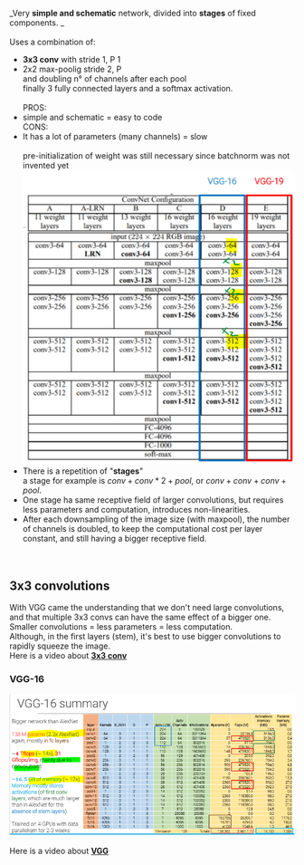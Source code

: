 _Very **simple and schematic** network, divided into **stages** of fixed components. _<br>
<br>
Uses a combination of:<br>

- **3x3 conv** with stride 1, P 1<br>
- 2x2 max-poolig stride 2, P<br>
  and doubling n° of channels after each pool<br>
  finally 3 fully connected layers and a softmax activation.<br>
  <br>
  PROS:<br>
- simple and schematic = easy to code<br>
  CONS:<br>
- It has a lot of parameters (many channels) = slow<br>
  <br>
  pre-initialization of weight was still necessary since batchnorm was not invented yet<br>
  ![](../../img/pasted-image-20230712123256.png)<br>
- There is a repetition of "**stages**"<br>
  a stage for example is $conv+conv*2+pool$, or $conv+conv+conv+pool$.<br>
- One stage ha same receptive field of larger convolutions, but requires less parameters and computation, introduces non-linearities.<br>
- After each downsampling of the image size (with maxpool), the number of channels is doubled, to keep the computational cost per layer constant, and still having a bigger receptive field.<br>
  <br>
  <br>

## 3x3 convolutions<br>

With VGG came the understanding that we don't need large convolutions, and that multiple 3x3 convs can have the same effect of a bigger one. <br>
Smaller convolutions = less parameters = less computation. <br>
Although, in the first layers (stem), it's best to use bigger convolutions to rapidly squeeze the image.<br>
Here is a video about [**3x3 conv**](https://www.youtube.com/watch?v=V9ZYDCnItr0)<br>

### VGG-16<br>

![](../../img/pasted-image-20230712151831.png)<br>
<br>
Here is a video about [**VGG**](https://www.youtube.com/watch?v=YcmNIOyfdZQ)<br>
